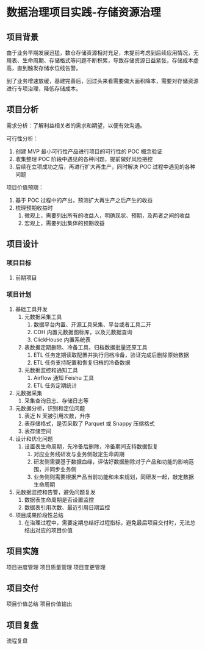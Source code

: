 # 数据治理项目实践-存储资源治理

## 项目背景

由于业务早期发展迅猛，数仓存储资源相对充足，未提前考虑到后续应用情况，无用表、生命周期、存储格式等问题不断积累，导致存储资源日益紧张，存储成本虚高，直到触发存储水位线告警。

到了业务增速放缓，基建完善后，回过头来看需要做大面积降本，需要对存储资源进行专项治理，降低存储成本。

## 项目分析

需求分析：了解利益相关者的需求和期望，以便有效沟通。

可行性分析：
1. 创建 MVP 最小可行性产品进行项目的可行性的 POC 概念验证
2. 收集整理 POC 阶段中遇见的各种问题，提前做好风险把控
3. 后续在立项成功之后，再进行扩大再生产，同时解决 POC 过程中遇见的各种问题

项目价值预期：
1. 基于 POC 过程中的产出，预测扩大再生产之后产生的收益
2. 梳理预期收益时
	1. 微观上，需要列出所有的收益人，明确现状、预期，及两者之间的收益
	2. 宏观上，需要列出集体的预期收益

## 项目设计

### 项目目标

1. 前期项目
### 项目计划

1. 基础工具开发
	1. 元数据采集工具
		1. 数据平台内置、开源工具采集、平台或者工具二开
		2. CDH 内置元数据图标库，以及元数据查询
		3. ClickHouse 内置系统表
	2. 表数据定期删除、冷备工具，归档数据批量还原工具
		1. ETL 任务定期读取配置并执行归档冷备，验证完成后删除原始数据
		2. ETL 任务支持配置和恢复归档的冷备数据
	3. 元数据监控和通知工具
		1. Airflow 通知 Feishu 工具
		2. ETL 任务定期统计
2. 元数据采集
	1. 采集查询日志、存储日志等
3. 元数据分析，识别和定位问题
	1. 表近 N 天被引用次数，升序
	2. 表存储格式，是否采取了 Parquet 或 Snappy 压缩格式
	3. 表存储空间
4. 设计和优化问题
	1. 设置表生命周期，先冷备后删除，冷备期间支持数据恢复
		1. 对应业务线研发与业务侧敲定生命周期
		2. 研发侧需要基于数据血缘，评估好数据删除对于产品和功能的影响范围，并同步业务侧
		3. 业务侧则需要根据产品当前功能和未来规划，同研发一起，敲定数据生命周期
5. 元数据监控和告警，避免问题复发
	1. 数据表生命周期是否设置监控
	2. 数据表引用次数、最近引用日期监控
6. 项目成果阶段性总结
	1. 在治理过程中，需要定期总结好过程指标，避免最后项目交付时，无法总结出对应的项目价值

## 项目实施

项目进度管理
项目质量管理
项目变更管理

## 项目交付

项目价值总结
项目价值输出

## 项目复盘

流程复盘